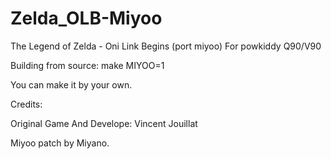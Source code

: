 # Zelda_OLB-Miyoo
The Legend of Zelda - Oni Link Begins (port miyoo) 
For powkiddy Q90/V90

Building from source: make MIYOO=1

You can make it by your own.

Credits:

Original Game And Develope: Vincent Jouillat

Miyoo patch by Miyano.
